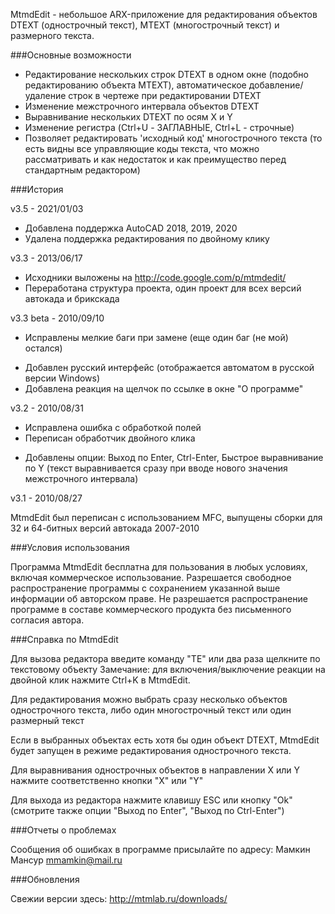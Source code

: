 MtmdEdit - небольшое ARX-приложение для редактирования объектов 
DTEXT (однострочный текст), MTEXT (многострочный текст) и размерного текста.

###Основные возможности

- Редактирование нескольких строк DTEXT в одном окне (подобно редактированию объекта MTEXT),
автоматическое добавление/удаление строк в чертеже при редактировании DTEXT
- Изменение межстрочного интервала объектов DTEXT
- Выравнивание нескольких DTEXT по осям X и Y
- Изменение регистра (Ctrl+U - ЗАГЛАВНЫЕ, Ctrl+L - строчные)
- Позволяет редактировать 'исходный код' многострочного текста
(то есть видны все управляющие коды текста, что можно рассматривать и 
как недостаток и как преимущество перед стандартным редактором)

###История

v3.5 - 2021/01/03

* Добавлена поддержка AutoCAD 2018, 2019, 2020
* Удалена поддержка редактирования по двойному клику

v3.3 - 2013/06/17

+ Исходники выложены на <http://code.google.com/p/mtmdedit/>
+ Переработана структура проекта, один проект для всех версий автокада и брикскада

v3.3 beta - 2010/09/10

* Исправлены мелкие баги при замене (еще один баг (не мой) остался)
+ Добавлен русский интерфейс (отображается автоматом в русской версии Windows)
+ Добавлена реакция на щелчок по ссылке в окне "О программе"

v3.2 - 2010/08/31

* Исправлена ошибка с обработкой полей
* Переписан обработчик двойного клика
+ Добавлены опции: Выход по Enter, Ctrl-Enter, Быстрое выравнивание по Y 
(текст выравнивается сразу при вводе нового значения межстрочного интервала)  

v3.1 - 2010/08/27

MtmdEdit был переписан с использованием MFC, 
выпущены сборки для 32 и 64-битных версий автокада 2007-2010

###Условия использования

Программа MtmdEdit бесплатна для пользования в любых условиях, 
включая коммерческое использование.
Разрешается свободное распространение программы с сохранением 
указанной выше информации об авторском праве.
Не разрешается распространение программе в составе коммерческого продукта 
без письменного согласия автора.

###Справка по MtmdEdit

Для вызова редактора введите команду "TE" или два раза щелкните по текстовому объекту
Замечание: для включения/выключение реакции на двойной клик
нажмите Ctrl+K в MtmdEdit. 

Для редактирования можно выбрать сразу несколько объектов однострочного текста,
либо один многострочный текст или один размерный текст

Если в выбранных объектах есть хотя бы один объект DTEXT, MtmdEdit 
будет запущен в режиме редактирования однострочного текста.

Для выравнивания однострочных объектов в направлении X или Y 
нажмите соответственно кнопки "X" или "Y"

Для выхода из редактора нажмите клавишу ESC или кнопку "Ok" 
(смотрите также опции "Выход по Enter", "Выход по Ctrl-Enter") 

###Отчеты о проблемах

Сообщения об ошибках в программе присылайте по адресу:
	Мамкин Мансур <mmamkin@mail.ru>

###Обновления

Свежии версии здесь: <http://mtmlab.ru/downloads/>

